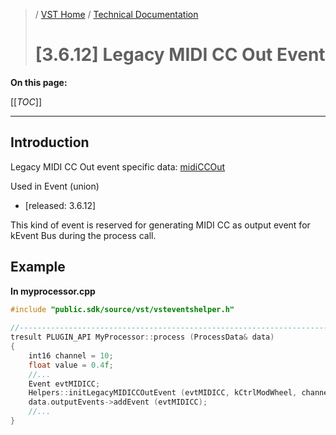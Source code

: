 >/ [VST Home](../../../) / [Technical Documentation](../../Index.md)
>
># [3.6.12] Legacy MIDI CC Out Event

**On this page:**

[[_TOC_]]

---

## Introduction

Legacy MIDI CC Out event specific data: [midiCCOut](https://steinbergmedia.github.io/vst3_doc/vstinterfaces/structSteinberg_1_1Vst_1_1Event.html#a3f45fbed968cf574aa1f9b859f0a0972)

Used in Event (union)

- [released: 3.6.12]

This kind of event is reserved for generating MIDI CC as output event for kEvent Bus during the process call.

## Example

**In myprocessor.cpp**

``` c++
#include "public.sdk/source/vst/vsteventshelper.h"
 
//-----------------------------------------------------------------------------
tresult PLUGIN_API MyProcessor::process (ProcessData& data)
{
    int16 channel = 10;
    float value = 0.4f;
    //...
    Event evtMIDICC;
    Helpers::initLegacyMIDICCOutEvent (evtMIDICC, kCtrlModWheel, channel, value);
    data.outputEvents->addEvent (evtMIDICC);
    //...
}
```
